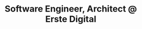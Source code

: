 ---
i: nik_sumeiko

name: Nik Sumeiko
title: Software Engineer, Architect @ Erste Digital
about: I demystify TDD for React engineers via trainings, workshops and mentorship. Together we gain confidence in shipping React apps with zero bugs policy.
location: Vienna, Austria
specialities:
    - React
    - TDD
    - Clean Code
    - Refactoring
    - Typescript
    - Pair Programming
tech-stack: React

linkedin: https://www.linkedin.com/in/niksumeiko
twitter: 
github: https://github.com/niksumeiko/
xing: 
website: https://www.withnik.com/tdd
youtube: 
podcast: 
medium: 
substack: 
blog: 
---